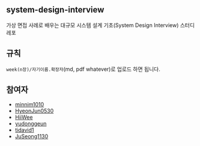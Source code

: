 ## system-design-interview
가상 면접 사례로 배우는 대규모 시스템 설계 기초(System Design Interview) 스터디 레포

## 규칙
`week(n장)/자기이름.확장자`(md, pdf whatever)로 업로드 하면 됩니다.

## 참여자
- [minnim1010](https://github.com/minnim1010)
- [HyeonJun0530](https://github.com/HyeonJun0530)
- [HiiWee](https://github.com/HiiWee)
- [yudonggeun](https://github.com/yudonggeun)
- [tidavid1](https://github.com/tidavid1)
- [JuSeong1130](https://github.com/JuSeong1130)
